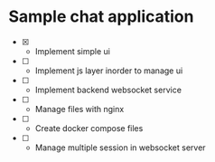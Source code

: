 # Sample chat application

- [X] - Implement simple ui
- [ ] - Implement js layer inorder to manage ui
- [ ] - Implement backend websocket service
- [ ] - Manage files with nginx
- [ ] - Create docker compose files
- [ ] - Manage multiple session in websocket server